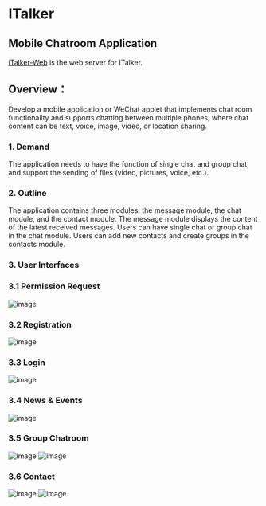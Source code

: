 # ITalker

## Mobile Chatroom Application
[iTalker-Web](https://github.com/Super262/iTalker-Web) is the web server for ITalker. 
## Overview：

Develop a mobile application or WeChat applet that implements chat room functionality and supports chatting between multiple phones, where chat content can be text, voice, image, video, or location sharing.

### 1. Demand

The application needs to have the function of single chat and group chat, and support the sending of files (video, pictures, voice, etc.). 

### 2. Outline
The application contains three modules: the message module, the chat module, and the contact module. The message module displays the content of the latest received messages. Users can have single chat or group chat in the chat module. Users can add new contacts and create groups in the contacts module. 

### 3. User Interfaces

### 3.1 Permission Request

![image](https://github.com/Super262/ITalker/blob/master/screenshots/pic00001.png)

### 3.2 Registration

![image](https://github.com/Super262/ITalker/blob/master/screenshots/pic00002.png)

### 3.3 Login

![image](https://github.com/Super262/ITalker/blob/master/screenshots/pic00003.png)

### 3.4 News & Events

![image](https://github.com/Super262/ITalker/blob/master/screenshots/pic00004.png)

### 3.5 Group Chatroom

![image](https://github.com/Super262/ITalker/blob/master/screenshots/pic00005.png)
![image](https://github.com/Super262/ITalker/blob/master/screenshots/pic00006.png)

### 3.6 Contact

![image](https://github.com/Super262/ITalker/blob/master/screenshots/pic00007.png)
![image](https://github.com/Super262/ITalker/blob/master/screenshots/pic00008.png)
